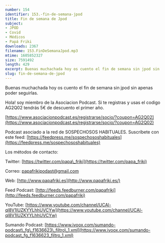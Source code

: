 ```yaml
---
number: 154
identifier: 153.-fin-de-semana-jpod
title: Fin de semana de Jpod
subject:
- JPOD
- Covid
- Médicos
- Papá Friki
downloads: 2367
filename: 153.FinDeSemanaJpod.mp3
mtime: 1605852327
size: 7591492
length: 429
excerpt: Buenas muchachada hoy os cuento el fin de semana sin jpod sin apenas poder seguirlas
slug: fin-de-semana-de-jpod
---
```

Buenas muchachada hoy os cuento el fin de semana sin jpod sin apenas poder seguirlas.

Hola! soy miembro de la Asociacion Podcast. Si te registras y usas el codigo AG2Q02 tendrás 5€ de descuento el primer año.

[https://www.asociacionpodcast.es/registrarse/socio/?coupon=AG2Q02](https://www.asociacionpodcast.es/registrarse/socio/?coupon=AG2Q02)

Podcast asociado a la red de SOSPECHOSOS HABITUALES. Suscríbete con este feed: [https://feedpress.me/sospechososhabituales](https://feedpress.me/sospechososhabituales)

Los métodos de contacto:

Twitter: [https://twitter.com/papa\_friki](https://twitter.com/papa_friki)

Correo: [papafrikipodast@gmail.com](https://archive.org/details/papafrikipodast@gmail.com)

Web: [http://www.papafriki.es](http://www.papafriki.es/)

Feed Podcast: [http://feeds.feedburner.com/papafriki](http://feeds.feedburner.com/papafriki)

YouTube: [https://www.youtube.com/channel/UCAl-ql8V1IUZKYYLhhUVCYw](https://www.youtube.com/channel/UCAl-ql8V1IUZKYYLhhUVCYw)

Sumando Podcast: [https://www.ivoox.com/sumando-podcast\_fg\_f1636623\_filtro\_1.xml](https://www.ivoox.com/sumando-podcast_fg_f1636623_filtro_1.xml)